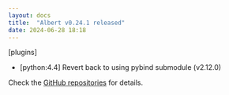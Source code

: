 ```yaml
---
layout: docs
title:  "Albert v0.24.1 released"
date: 2024-06-28 18:18
---
```


[plugins]
- [python:4.4] Revert back to using pybind submodule (v2.12.0)

Check the [GitHub repositories](https://github.com/albertlauncher/albert/commits/v0.24.1) for details.

